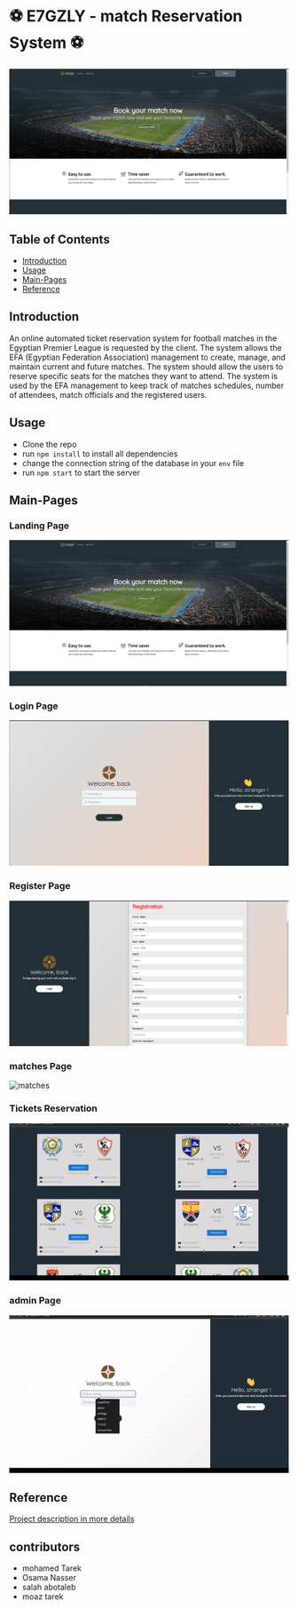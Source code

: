 # ⚽ E7GZLY - match Reservation System ⚽
![landing](./imgs/landingPage.png)

## Table of Contents
- [Introduction ](#Introduction)
- [Usage](#Usage)
- [Main-Pages](#Main-Pages)
- [Reference](#Reference)



## Introduction
An online automated ticket reservation system for football matches in the Egyptian Premier League is requested by the client. The system allows the EFA (Egyptian Federation Association) management to create, manage, and maintain current and future matches. The system should allow the users to reserve specific seats for the matches they want to attend.
The system is used by the EFA management to keep track of matches schedules, number of attendees, match officials and the registered users.
## Usage
- Clone the repo
- run `npm install` to install all dependencies
- change the connection string of the database in your `env` file
- run `npm start` to start the server
## Main-Pages
### Landing Page
![landing](./imgs/landingPage.png)
### Login Page
![login](./imgs/login.png)
### Register Page
![register](./imgs/Registration.png)
### matches Page
![matches](./imgs/matches.gif)
### Tickets Reservation 
![tickets](./imgs/TicketReservation.gif) 
### admin Page
![admin](./imgs/adminpages.gif)

## Reference
[Project description in more details](https://drive.google.com/file/d/1SpV80gQPn8pc51vOo9fX-aZW6O4yWuGj/view)
## contributors
- mohamed Tarek 
- Osama Nasser
- salah abotaleb 
- moaz tarek 